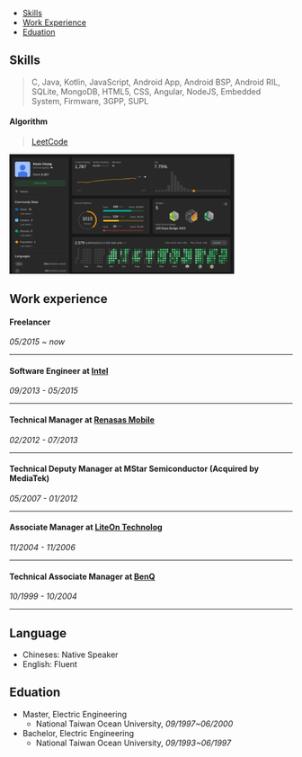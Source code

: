 * [Skills](#skills)
* [Work Experience](#work-experience)
* [Eduation](#eduation)


## Skills
>C, Java, Kotlin, JavaScript, Android App, Android BSP, Android RIL, SQLite, MongoDB, HTML5, CSS, Angular, NodeJS, Embedded System, Firmware, 3GPP, SUPL

#### Algorithm
>[LeetCode](https://leetcode.com/kevinchung0921/)
<img width='400' src='https://github.com/kevinchung0921/resume/blob/b35cc92a912cecd41cee3e8295ee38689b1b7405/images/leetcode_2023_03.png' />

## Work experience

#### Freelancer 
*05/2015 ~ now*

---

#### Software Engineer at [Intel](https://www.intel.com/)
*09/2013 - 05/2015*

---
#### Technical Manager at [Renasas Mobile](https://www.renasas.com/)
*02/2012 - 07/2013*

---
#### Technical Deputy Manager at MStar Semiconductor (Acquired by MediaTek)
*05/2007 - 01/2012*

---
#### Associate Manager at [LiteOn Technolog](https://www.liteon.com/)
*11/2004 - 11/2006*

---
#### Technical Associate Manager at [BenQ](https://www.benq.com)
*10/1999 - 10/2004*

---

## Language
* Chineses: Native Speaker
* English: Fluent 
## Eduation
* Master, Electric Engineering
    * National Taiwan Ocean University, *09/1997~06/2000*
* Bachelor, Electric Engineering
    * National Taiwan Ocean University, *09/1993~06/1997*

